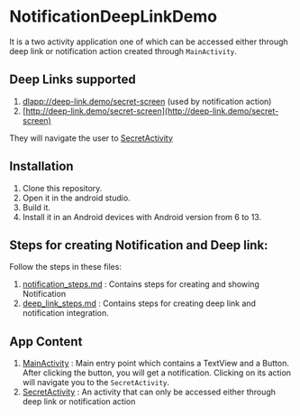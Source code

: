 # NotificationDeepLinkDemo

It is a two activity application one of which can be accessed either through
deep link or notification action created through `MainActivity`.

## Deep Links supported

1. [dlapp://deep-link.demo/secret-screen](dlapp://deep-link.demo/secret-screen) (used by
   notification action)
2. [http://deep-link.demo/secret-screen](http://deep-link.demo/secret-screen)

They will navigate the user
to [SecretActivity](app/src/main/java/com/sdevprem/notificationdeeplinkdemo/SecretActivity.kt)

## Installation

1. Clone this repository.
2. Open it in the android studio.
3. Build it.
4. Install it in an Android devices with Android version from 6 to 13.

## Steps for creating Notification and Deep link:

Follow the steps in these files:

1. [notification_steps.md](resources/notification_steps.md) : Contains steps for creating and
   showing Notification
2. [deep_link_steps.md](resources/deep_link_steps.md) : Contains steps for creating deep link and
   notification integration.

## App Content

1. [MainActivity](app/src/main/java/com/sdevprem/notificationdeeplinkdemo/MainActivity.kt) :
   Main entry point which contains a TextView and a Button.
   After clicking the button, you will get a notification. Clicking on its action will navigate you
   to the `SecretActivity`.
2. [SecretActivity](app/src/main/java/com/sdevprem/notificationdeeplinkdemo/SecretActivity.kt) : An
   activity that can only be accessed either through deep link or notification action